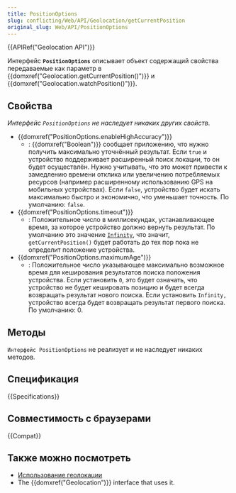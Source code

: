 ```yaml
---
title: PositionOptions
slug: conflicting/Web/API/Geolocation/getCurrentPosition
original_slug: Web/API/PositionOptions
---
```


{{APIRef("Geolocation API")}}

Интерфейс **`PositionOptions`** описывает объект содержащий свойства передаваемые как параметр в {{domxref("Geolocation.getCurrentPosition()")}} и {{domxref("Geolocation.watchPosition()")}}.

## Свойства

_Интерфейс `PositionOptions` не наследует никаких других свойств_.

- {{domxref("PositionOptions.enableHighAccuracy")}}
  - : {{domxref("Boolean")}} сообщает приложению, что нужно получить максимально уточнённый результат. Если `true` и устройство поддерживает расширенный поиск локации, то он будет осуществлён. Нужно учитывать, что это может привести к замедлению времени отклика или увеличению потребляемых ресурсов (например расширенному использованию GPS на мобильных устройствах). Если `false`, устройство будет искать максимально быстро и экономично, что уменьшает точность. По умолчанию: `false`.
- {{domxref("PositionOptions.timeout")}}
  - : Положительное число в миллисекундах, устанавливающее время, за которое устройство должно вернуть результат. По умолчанию это значение [`Infinity`](/ru/docs/JavaScript/Reference/Global_Objects/Infinity), что значит, `getCurrentPosition()` будет работать до тех пор пока не определит положение устройства.
- {{domxref("PositionOptions.maximumAge")}}
  - : Положительное число указывающее максимально возможное время для кеширования результатов поиска положения устройства. Если установить `0`, это будет означать, что устройство не будет кешировать позицию и будет всегда возвращать результат нового поиска. Если установить `Infinity,` устройство всегда будет возвращать результат первого поиска. По умолчанию: 0.

## Методы

`Интерфейс PositionOptions` не реализует и не наследует никаких методов.

## Спецификация

{{Specifications}}

## Совместимость с браузерами

{{Compat}}

## Также можно посмотреть

- [Использование геолокации](Geolocation/Using_geolocation)
- The {{domxref("Geolocation")}} interface that uses it.
